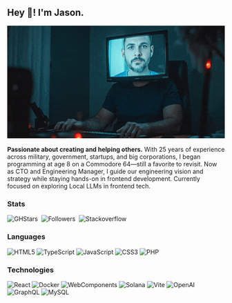 ## Hey 👋! I'm Jason.

<a href="https://somethinghitme.com"><img src="https://github.com/loktar00/loktar00/raw/master/profilebanner.gif" alt="loktar00"/></a>


**Passionate about creating and helping others.** With 25 years of experience across military, government, startups, and big corporations, I began programming at age 8 on a Commodore 64—still a favorite to revisit. Now as CTO and Engineering Manager, I guide our engineering vision and strategy while staying hands-on in frontend development. Currently focused on exploring Local LLMs in frontend tech.

### Stats
![GHStars](https://img.shields.io/github/stars/loktar00)&nbsp;
![Followers](https://img.shields.io/github/followers/loktar00)&nbsp;
![Stackoverflow](https://img.shields.io/stackexchange/stackoverflow/r/322395)
  
### Languages
![HTML5](https://img.shields.io/badge/HTML5-E34F26?style=for-the-badge&logo=html5&logoColor=white)
![TypeScript](https://img.shields.io/badge/TypeScript-007ACC?style=for-the-badge&logo=typescript&logoColor=white)
![JavaScript](https://img.shields.io/badge/JavaScript-323330?style=for-the-badge&logo=javascript&logoColor=F7DF1E) 
![CSS3](https://img.shields.io/badge/CSS3-1572B6?style=for-the-badge&logo=css3&logoColor=white)
![PHP](https://img.shields.io/badge/PHP-777BB4?style=for-the-badge&logo=php&logoColor=white)

### Technologies
![React](https://img.shields.io/badge/React-20232A?style=for-the-badge&logo=react&logoColor=61DAFB) 
![Docker](https://img.shields.io/badge/Docker-2496ED?style=for-the-badge&logo=docker&logoColor=white)
![WebComponents](https://img.shields.io/badge/WebComponents-29ABE2?style=for-the-badge&logo=webcomponentsdotorg&logoColor=white) 
![Solana](https://img.shields.io/badge/Solana-9945FF?style=for-the-badge&logo=solana&logoColor=fff)
![Vite](https://img.shields.io/badge/Vite-646CFF?style=for-the-badge&logo=Vite&logoColor=white)
![OpenAI](https://img.shields.io/badge/OpenAI-00549F?style=for-the-badge&logo=openai&logoColor=white) 
![GraphQL](https://img.shields.io/badge/GraphQL-E10098?style=for-the-badge&logo=graphql&logoColor=white) 
![MySQL](https://img.shields.io/badge/MySQL-4479A1?style=for-the-badge&logo=mysql&logoColor=white) 

